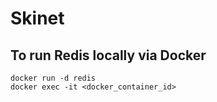 # Skinet

## To run Redis locally via Docker
~~~
docker run -d redis
docker exec -it <docker_container_id>
~~~